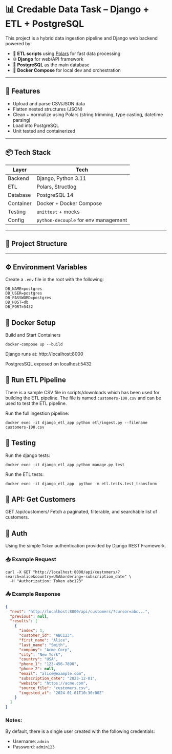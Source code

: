 # 📊 Credable Data Task – Django + ETL + PostgreSQL

This project is a hybrid data ingestion pipeline and Django web backend powered by:

- 🧬 **ETL scripts** using [Polars](https://www.pola.rs/) for fast data processing
- 🌐 **Django** for web/API framework
- 🐘 **PostgreSQL** as the main database
- 🐳 **Docker Compose** for local dev and orchestration

---

## 🚀 Features

- Upload and parse CSV/JSON data
- Flatten nested structures (JSON)
- Clean + normalize using Polars (string trimming, type casting, datetime parsing)
- Load into PostgreSQL
- Unit tested and containerized

---

## 📦 Tech Stack

| Layer        | Tech             |
|--------------|------------------|
| Backend      | Django, Python 3.11 |
| ETL          | Polars, Structlog |
| Database     | PostgreSQL 14     |
| Container    | Docker + Docker Compose |
| Testing      | `unittest` + mocks |
| Config       | `python-decouple` for env management |

---

## 🧰 Project Structure
---

## ⚙️ Environment Variables

Create a `.env` file in the root with the following:

```env
DB_NAME=postgres
DB_USER=postgres
DB_PASSWORD=postgres
DB_HOST=db
DB_PORT=5432
```

## 🐳 Docker Setup
Build and Start Containers
```
docker-compose up --build
```
Django runs at: http://localhost:8000

PostgresSQL exposed on localhost:5432

## 🔄 Run ETL Pipeline
There is a sample CSV file in scripts/downloads which has been used for building the ETL pipeline.
The file is named `customers-100.csv` and can be used to test the ETL pipeline.

Run the full ingestion pipeline:
```
docker exec -it django_etl_app python etl/ingest.py --filename customers-100.csv
```

## 🧪 Testing
Run the django tests:
```
docker exec -it django_etl_app python manage.py test
```

Run the ETL tests:
```
docker exec -it django_etl_app  python -m etl.tests.test_transform
```

## 📘 API: Get Customers
GET /api/customers/
Fetch a paginated, filterable, and searchable list of customers.

## 🔐 Auth
Using the simple `Token` authentication provided by Django REST Framework.

### 📥 Example Request
```
curl -X GET "http://localhost:8000/api/customers/?search=alice&country=USA&ordering=-subscription_date" \
  -H "Authorization: Token abc123"
```

### 📤 Example Response
```json
{
  "next": "http://localhost:8000/api/customers/?cursor=abc...",
  "previous": null,
  "results": [
    {
      "index": 1,
      "customer_id": "ABC123",
      "first_name": "Alice",
      "last_name": "Smith",
      "company": "Acme Corp",
      "city": "New York",
      "country": "USA",
      "phone_1": "123-456-7890",
      "phone_2": null,
      "email": "alice@example.com",
      "subscription_date": "2023-12-01",
      "website": "https://acme.com",
      "source_file": "customers.csv",
      "ingested_at": "2024-01-01T10:30:00Z"
    }
  ]
}
```

### Notes:
By default, there is a single user created with the following credentials:
- Username: `admin`
- Password: `admin123`

